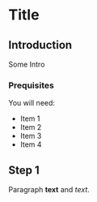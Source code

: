 # Title 

## Introduction

Some Intro

### Prequisites

You will need:

- Item 1
- Item 2
- Item 3
- Item 4

## Step 1

Paragraph **text** and _text_.

